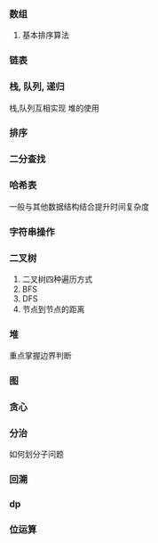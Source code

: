### 数组
1. 基本排序算法
### 链表

### 栈, 队列, 递归
栈,队列互相实现
堆的使用


### 排序
### 二分查找

### 哈希表
一般与其他数据结构结合提升时间复杂度
### 字符串操作

### 二叉树
1. 二叉树四种遍历方式
2. BFS
3. DFS
4. 节点到节点的距离
### 堆
重点掌握边界判断

### 图

### 贪心
### 分治
如何划分子问题
### 回溯
### dp

### 位运算

